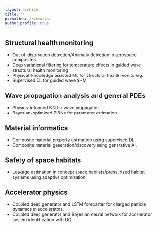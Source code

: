 ```yaml
---
layout: archive
title: ""
permalink: /research/
author_profile: true
---
```


## Structural health monitoring
* Out-of-distribution detection/Anomaly detection in aerospace composites.
* Deep variational filtering for temperature effects in guided wave structural health monitoring
* Physical-knowledge assisted ML for structural health monitoring.
* Supervised DL for guided wave SHM

## Wave propagation analysis and general PDEs
* Physics-informed NN for wave propagation
* Bayesian-optimized PINNs for parameter estimation

## Material informatics
* Composite material property estimation using supervised DL.
* Composite material generation/discovery using generative AI.

## Safety of space habitats
* Leakage estimation in concept space habitats/pressurized habitat systems using adaptive optimization.

## Accelerator physics
* Coupled deep generator and LSTM forecaster for charged particle dynamics in accelerators.
* Coupled deep generator and Bayesian neural network for accelerator system identification with UQ.
